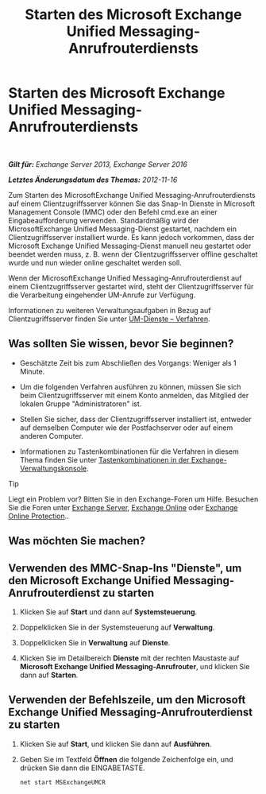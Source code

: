 ﻿---
title: 'Starten des Microsoft Exchange Unified Messaging-Anrufrouterdiensts'
TOCTitle: Starten des Microsoft Exchange Unified Messaging-Anrufrouterdiensts
ms:assetid: 8b7e1a4c-87b3-4477-a95f-6b41cf2d38f0
ms:mtpsurl: https://technet.microsoft.com/de-de/library/JJ673542(v=EXCHG.150)
ms:contentKeyID: 50554855
ms.date: 04/24/2018
mtps_version: v=EXCHG.150
ms.translationtype: HT
---

# Starten des Microsoft Exchange Unified Messaging-Anrufrouterdiensts

 

_**Gilt für:** Exchange Server 2013, Exchange Server 2016_

_**Letztes Änderungsdatum des Themas:** 2012-11-16_

Zum Starten des MicrosoftExchange Unified Messaging-Anrufrouterdiensts auf einem Clientzugriffsserver können Sie das Snap-In Dienste in Microsoft Management Console (MMC) oder den Befehl cmd.exe an einer Eingabeaufforderung verwenden. Standardmäßig wird der MicrosoftExchange Unified Messaging-Dienst gestartet, nachdem ein Clientzugriffsserver installiert wurde. Es kann jedoch vorkommen, dass der Microsoft Exchange Unified Messaging-Dienst manuell neu gestartet oder beendet werden muss, z. B. wenn der Clientzugriffsserver offline geschaltet wurde und nun wieder online geschaltet werden soll.

Wenn der MicrosoftExchange Unified Messaging-Anrufrouterdienst auf einem Clientzugriffsserver gestartet wird, steht der Clientzugriffsserver für die Verarbeitung eingehender UM-Anrufe zur Verfügung.

Informationen zu weiteren Verwaltungsaufgaben in Bezug auf Clientzugriffsserver finden Sie unter [UM-Dienste – Verfahren](um-services-procedures-exchange-2013-help.md).

## Was sollten Sie wissen, bevor Sie beginnen?

  - Geschätzte Zeit bis zum Abschließen des Vorgangs: Weniger als 1 Minute.

  - Um die folgenden Verfahren ausführen zu können, müssen Sie sich beim Clientzugriffsserver mit einem Konto anmelden, das Mitglied der lokalen Gruppe "Administratoren" ist.

  - Stellen Sie sicher, dass der Clientzugriffsserver installiert ist, entweder auf demselben Computer wie der Postfachserver oder auf einem anderen Computer.

  - Informationen zu Tastenkombinationen für die Verfahren in diesem Thema finden Sie unter [Tastenkombinationen in der Exchange-Verwaltungskonsole](keyboard-shortcuts-in-the-exchange-admin-center-exchange-online-protection-help.md).


> [!TIP]
> Liegt ein Problem vor? Bitten Sie in den Exchange-Foren um Hilfe. Besuchen Sie die Foren unter <A href="https://go.microsoft.com/fwlink/p/?linkid=60612">Exchange Server</A>, <A href="https://go.microsoft.com/fwlink/p/?linkid=267542">Exchange Online</A> oder <A href="https://go.microsoft.com/fwlink/p/?linkid=285351">Exchange Online Protection</A>..



## Was möchten Sie machen?

## Verwenden des MMC-Snap-Ins "Dienste", um den Microsoft Exchange Unified Messaging-Anrufrouterdienst zu starten

1.  Klicken Sie auf **Start** und dann auf **Systemsteuerung**.

2.  Doppelklicken Sie in der Systemsteuerung auf **Verwaltung**.

3.  Doppelklicken Sie in **Verwaltung** auf **Dienste**.

4.  Klicken Sie im Detailbereich **Dienste** mit der rechten Maustaste auf **Microsoft Exchange Unified Messaging-Anrufrouter**, und klicken Sie dann auf **Starten**.

## Verwenden der Befehlszeile, um den Microsoft Exchange Unified Messaging-Anrufrouterdienst zu starten

1.  Klicken Sie auf **Start**, und klicken Sie dann auf **Ausführen**.

2.  Geben Sie im Textfeld **Öffnen** die folgende Zeichenfolge ein, und drücken Sie dann die EINGABETASTE.
    
        net start MSExchangeUMCR

